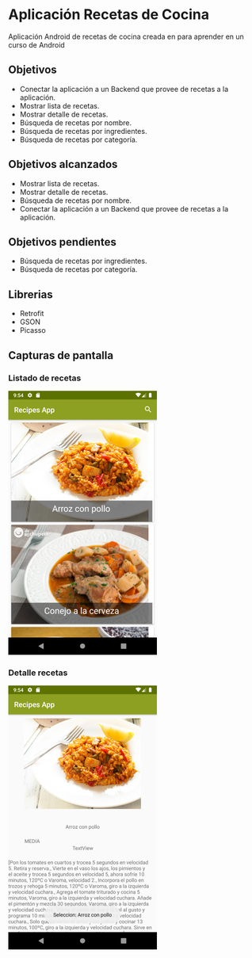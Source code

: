 # Aplicación Recetas de Cocina

Aplicación Android de recetas de cocina creada en para aprender en un curso de Android



## Objetivos

 * Conectar la aplicación a un Backend que provee de 	recetas a la aplicación.
 * Mostrar lista de recetas.
 * Mostrar detalle de recetas.
 * Búsqueda de recetas por nombre.
 * Búsqueda de recetas por ingredientes.
 * Búsqueda de recetas por categoría.
 
 
## Objetivos alcanzados

 * Mostrar lista de recetas.
 * Mostrar detalle de recetas.
 * Búsqueda de recetas por nombre.
 * Conectar la aplicación a un Backend que provee de 	recetas a la aplicación.
		
## Objetivos pendientes
  * Búsqueda de recetas por ingredientes.
 * Búsqueda de recetas por categoría.		


## Librerias

* Retrofit
* GSON
* Picasso


## Capturas de pantalla

### Listado de recetas

![Listado de recetas](https://github.com/whiteolga48/recetas/blob/master/listarecetas.png?raw=true)




### Detalle recetas

![Detalle receta ](https://github.com/whiteolga48/recetas/blob/master/detalle_receta.png?raw=true)




<!--stackedit_data:
eyJoaXN0b3J5IjpbLTM1NDUzNjIyOCw1MDM3MDEzNTUsLTExND
Y2ODU0OTUsOTk1MDM2OTgxLC0yNjM5OTQyNzJdfQ==
-->